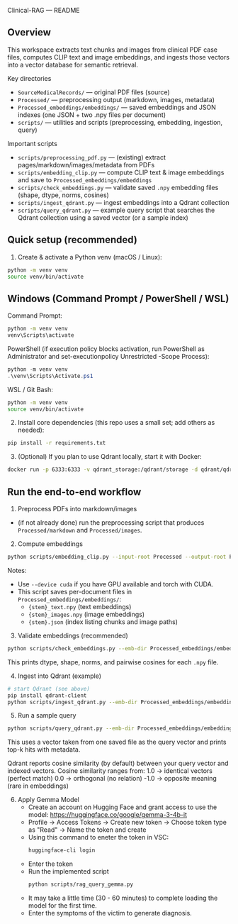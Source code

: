 Clinical-RAG — README

Overview
--------
This workspace extracts text chunks and images from clinical PDF case files, computes CLIP text and image embeddings, and ingests those vectors into a vector database for semantic retrieval.

Key directories
- `SourceMedicalRecords/` — original PDF files (source)
- `Processed/` — preprocessing output (markdown, images, metadata)
- `Processed_embeddings/embeddings/` — saved embeddings and JSON indexes (one JSON + two .npy files per document)
- `scripts/` — utilities and scripts (preprocessing, embedding, ingestion, query)

Important scripts
- `scripts/preprocessing_pdf.py` — (existing) extract pages/markdown/images/metadata from PDFs
- `scripts/embedding_clip.py` — compute CLIP text & image embeddings and save to `Processed_embeddings/embeddings`
- `scripts/check_embeddings.py` — validate saved `.npy` embedding files (shape, dtype, norms, cosines)
- `scripts/ingest_qdrant.py` — ingest embeddings into a Qdrant collection
- `scripts/query_qdrant.py` — example query script that searches the Qdrant collection using a saved vector (or a sample index)

Quick setup (recommended)
-------------------------
1) Create & activate a Python venv (macOS / Linux):

```bash
python -m venv venv
source venv/bin/activate
```

Windows (Command Prompt / PowerShell / WSL)
-----------------------------------------
Command Prompt:

```cmd
python -m venv venv
venv\Scripts\activate
```

PowerShell (if execution policy blocks activation, run PowerShell as Administrator and set-executionpolicy Unrestricted -Scope Process):

```powershell
python -m venv venv
.\venv\Scripts\Activate.ps1
```

WSL / Git Bash:

```bash
python -m venv venv
source venv/bin/activate
```

2) Install core dependencies (this repo uses a small set; add others as needed):

```bash
pip install -r requirements.txt
```

3) (Optional) If you plan to use Qdrant locally, start it with Docker:

```bash
docker run -p 6333:6333 -v qdrant_storage:/qdrant/storage -d qdrant/qdrant
```

Run the end-to-end workflow
---------------------------
1) Preprocess PDFs into markdown/images
- (if not already done) run the preprocessing script that produces `Processed/markdown` and `Processed/images`.

2) Compute embeddings

```bash
python scripts/embedding_clip.py --input-root Processed --output-root Processed_embeddings --model openai/clip-vit-base-patch32 --device cpu
```

Notes:
- Use `--device cuda` if you have GPU available and torch with CUDA.
- This script saves per-document files in `Processed_embeddings/embeddings/`:
  - `{stem}_text.npy` (text embeddings)
  - `{stem}_images.npy` (image embeddings)
  - `{stem}.json` (index listing chunks and image paths)

3) Validate embeddings (recommended)

```bash
python scripts/check_embeddings.py --emb-dir Processed_embeddings/embeddings --sample 5
```

This prints dtype, shape, norms, and pairwise cosines for each `.npy` file.

4) Ingest into Qdrant (example)

```bash
# start Qdrant (see above)
pip install qdrant-client
python scripts/ingest_qdrant.py --emb-dir Processed_embeddings/embeddings --collection documents
```

5) Run a sample query

```bash
python scripts/query_qdrant.py --emb-dir Processed_embeddings/embeddings --collection documents --k 5
```

This uses a vector taken from one saved file as the query vector and prints top-k hits with metadata.

Qdrant reports cosine similarity (by default) between your query vector and indexed vectors.
Cosine similarity ranges from:
1.0  → identical vectors (perfect match)
0.0  → orthogonal (no relation)
-1.0 → opposite meaning (rare in embeddings)

6) Apply Gemma Model
   - Create an account on Hugging Face and grant access to use the model: https://huggingface.co/google/gemma-3-4b-it
   - Profile -> Access Tokens -> Create new token -> Choose token type as "Read" -> Name the token and create
   - Using this command to eneter the token in VSC:
     ```bash
     huggingface-cli login
     ```
   - Enter the token
   - Run the implemented script
     ```bash
     python scripts/rag_query_gemma.py
     ```
   - It may take a little time (30 - 60 minutes) to complete loading the model for the first time.
   - Enter the symptoms of the victim to generate diagnosis.

